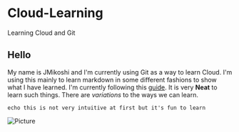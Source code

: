 # Cloud-Learning
Learning Cloud and Git


## Hello

My name is JMikoshi and I'm currently using Git as a way to learn Cloud.
I'm using this mainly to learn markdown in some different fashions to show what I have learned.
I'm currently following this [guide](https://learntocloud.guide/phase1/versioncontrol).
It is very **Neat** to learn such things.
There are *variations* to the ways we can learn.

`echo this is not very intuitive at first but it's fun to learn`

![Picture](https://encrypted-tbn0.gstatic.com/images?q=tbn:ANd9GcQAbZ2kmSTr_yeLnnMKVPlmRMRCfGtHn1-8yQ&s)

